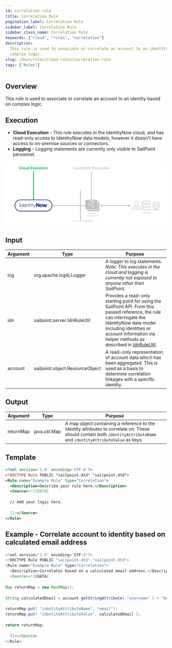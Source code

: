 ```yaml
---
id: correlation-rule
title: Correlation Rule
pagination_label: Correlation Rule
sidebar_label: Correlation Rule
sidebar_class_name: Correlation Rule
keywords: ["cloud", "rules", "correlation"]
description:
  This rule is used to associate or correlate an account to an identity based on
  complex logic.
slug: /docs/rules/cloud-rules/correlation-rule
tags: ["Rules"]
---
```


## Overview

This rule is used to associate or correlate an account to an identity based on
complex logic.

## Execution

- **Cloud Execution** - This rule executes in the IdentityNow cloud, and has
  read-only access to IdentityNow data models, however it doesn't have access to
  on-premise sources or connectors.
- **Logging** - Logging statements are currently only visible to SailPoint
  personnel.

![Rule Execution](../img/cloud_execution.png)

## Input

| Argument | Type                            | Purpose                                                                                                                                                                                                                                                                |
| -------- | ------------------------------- | ---------------------------------------------------------------------------------------------------------------------------------------------------------------------------------------------------------------------------------------------------------------------- |
| log      | org.apache.log4j.Logger         | A logger to log statements. _Note: This executes in the cloud and logging is currently not exposed to anyone other than SailPoint._                                                                                                                                    |
| idn      | sailpoint.server.IdnRuleUtil    | Provides a read-only starting point for using the SailPoint API. From this passed reference, the rule can interrogate the IdentityNow data model including identities or account information via helper methods as described in [IdnRuleUtil](../idn_rule_utility.md). |
| account  | sailpoint.object.ResourceObject | A read-only representation of account data which has been aggregated. This is used as a basis to determine correlation linkages with a specific identity.                                                                                                              |

## Output

| Argument  | Type          | Purpose                                                                                                                                                                 |
| --------- | ------------- | ----------------------------------------------------------------------------------------------------------------------------------------------------------------------- |
| returnMap | java.util.Map | A map object containing a reference to the identity attributes to correlate on. These should contain both `identityAttributeName` and `identityAttributeValue` as keys. |

## Template

```xml
<?xml version='1.0' encoding='UTF-8'?>
<!DOCTYPE Rule PUBLIC "sailpoint.dtd" "sailpoint.dtd">
<Rule name="Example Rule" type="Correlation">
  <Description>Describe your rule here.</Description>
  <Source><![CDATA[

  // Add your logic here.

  ]]></Source>
</Rule>
```

## Example - Correlate account to identity based on calculated email address

```java
<?xml version='1.0' encoding='UTF-8'?>
<!DOCTYPE Rule PUBLIC "sailpoint.dtd" "sailpoint.dtd">
<Rule name="Example Rule" type="Correlation">
  <Description>Correlates based on a calculated email address.</Description>
  <Source><![CDATA[

Map returnMap = new HashMap();

String calculatedEmail = account.getStringAttribute( "username" ) + "@example.com";

returnMap.put( "identityAttributeName", "email");
returnMap.put( "identityAttributeValue", calculatedEmail );

return returnMap;

  ]]></Source>
</Rule>
```
